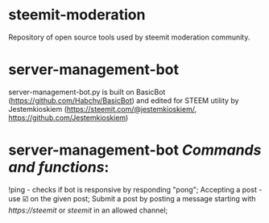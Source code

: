 # steemit-moderation
Repository of open source tools used by steemit moderation community.

# server-management-bot	
server-management-bot.py is built on BasicBot (https://github.com/Habchy/BasicBot) and edited for STEEM utility by Jestemkioskiem (https://steemit.com/@jestemkioskiem/, https://github.com/Jestemkioskiem)

# server-management-bot *Commands and functions*:
!ping - checks if bot is responsive by responding "pong";
Accepting a post - use :ballot_box_with_check: on the given post;
Submit a post by posting a message starting with *https://steemit* or *steemit* in an allowed channel;

